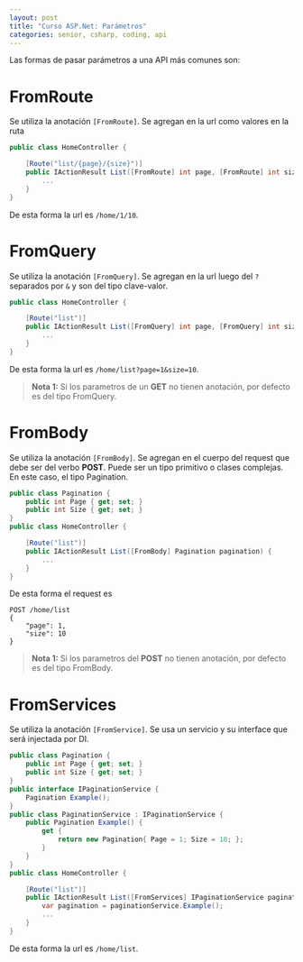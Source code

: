 ```yaml
---
layout: post
title: "Curso ASP.Net: Parámetros"
categories: senior, csharp, coding, api
---
```


Las formas de pasar parámetros a una API más comunes son<!--more-->:

# FromRoute

Se utiliza la anotación `[FromRoute]`. Se agregan en la url como valores en la ruta

```csharp
public class HomeController {

    [Route("list/{page}/{size}")]
    public IActionResult List([FromRoute] int page, [FromRoute] int size) {
        ...
    }
}
```

De esta forma la url es `/home/1/10`.

# FromQuery

Se utiliza la anotación `[FromQuery]`. Se agregan en la url luego del `?` separados por `&` y son del tipo clave-valor.

```csharp
public class HomeController {

    [Route("list")]
    public IActionResult List([FromQuery] int page, [FromQuery] int size) {
        ...
    }
}
```

De esta forma la url es `/home/list?page=1&size=10`.

> **Nota 1:** Si los parametros de un **GET** no tienen anotación, por defecto es del tipo FromQuery.

# FromBody

Se utiliza la anotación `[FromBody]`. Se agregan en el cuerpo del request que debe ser del verbo **POST**. Puede ser un tipo primitivo o clases complejas. En este caso, el tipo Pagination.

```csharp
public class Pagination {
    public int Page { get; set; }
    public int Size { get; set; }
}
public class HomeController {

    [Route("list")]
    public IActionResult List([FromBody] Pagination pagination) {
        ...
    }
}
```

De esta forma el request es

```http
POST /home/list
{
    "page": 1,
    "size": 10
}
```

> **Nota 1:** Si los parametros del **POST** no tienen anotación, por defecto es del tipo FromBody.

# FromServices

Se utiliza la anotación `[FromService]`. Se usa un servicio y su interface que será injectada por DI.

```csharp
public class Pagination {
    public int Page { get; set; }
    public int Size { get; set; }
}
public interface IPaginationService {
    Pagination Example();
}
public class PaginationService : IPaginationService {
    public Pagination Example() {
        get {
            return new Pagination{ Page = 1; Size = 10; };
        }
    }
}
public class HomeController {

    [Route("list")]
    public IActionResult List([FromServices] IPaginationService paginationService) {
        var pagination = paginationService.Example();
        ...
    }
}
```

De esta forma la url es `/home/list`.
